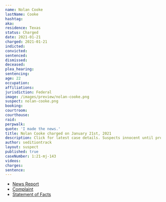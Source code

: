 ```yaml
---
name: Nolan Cooke
lastName: Cooke
hashtag:
aka:
residence: Texas
status: Charged
date: 2021-01-21
charged: 2021-01-21
indicted:
convicted: 
sentenced: 
dismissed: 
deceased:
plea_hearing:
sentencing:
age: 22
occupation:
affiliations:
jurisdiction: Federal
image: /images/preview/nolan-cooke.png
suspect: nolan-cooke.png
booking:
courtroom:
courthouse:
raid:
perpwalk:
quote: 'I made the news.'
title: Nolan Cooke charged on January 21st, 2021
description: Click for latest case details. Suspects innocent until proven guilty.
author: seditiontrack
layout: suspect
published: true
caseNumber: 1:21-mj-143
videos:
charges:
sentence:
---
```

- [News Report](https://lawandcrime.com/u-s-capitol-siege/texas-man-brought-his-girlfriend-with-him-to-take-on-the-revolution-at-capitol-documented-it-all-on-social-media-and-was-arrested/)
- [Complaint](https://www.justice.gov/opa/page/file/1358231/download)
- [Statement of Facts](https://www.justice.gov/opa/page/file/1358226/download)
